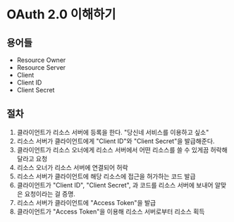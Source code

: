 # OAuth 2.0 이해하기

## 용어들
- Resource Owner
- Resource Server
- Client
- Client ID
- Client Secret

## 절차
1. 클라이언트가 리소스 서버에 등록을 한다.
  "당신네 서비스를 이용하고 싶소"
2. 리소스 서버가 클라이언트에게 "Client ID"와 "Client Secret"을 발급해준다.
3. 클라이언트가 리소스 오너에게 리소스 서버에서 어떤 리소스를 쓸 수 있게끔 허락해달라고 요청
4. 리소스 오너가 리소스 서버에 연결되어 허락
5. 리소스 서버가 클라이언트에 해당 리소스에 접근을 허가하는 코드 발급 
6. 클라이언트가 "Client ID", "Client Secret", 과 코드를 리소스 서버에 보내어 알맞은 요청이라는 걸 증명.
7. 리소스 서버가 클라이언트에 "Access Token"을 발급
8. 클라이언트가 "Access Token"을 이용해 리소스 서버로부터 리소스 획득 
